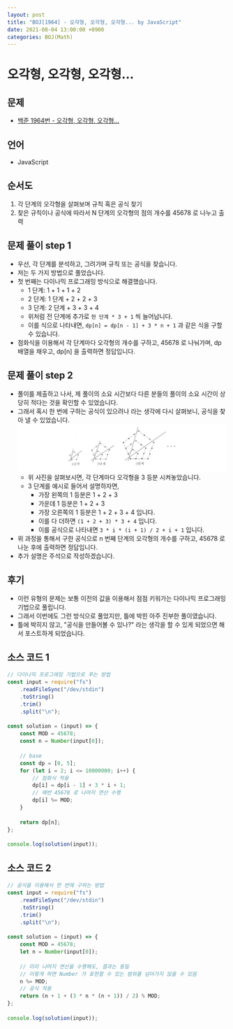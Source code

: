 ```yaml
---
layout: post
title: "BOJ[1964] - 오각형, 오각형, 오각형... by JavaScript"
date: 2021-08-04 13:00:00 +0900
categories: BOJ(Math)
---
```


# 오각형, 오각형, 오각형...

## 문제

- [백준 1964번 - 오각형, 오각형, 오각형...](https://www.acmicpc.net/problem/1964)

## 언어

- JavaScript

## 순서도

1. 각 단계의 오각형을 살펴보며 규칙 혹은 공식 찾기
2. 찾은 규칙이나 공식에 따라서 N 단계의 오각형의 점의 개수를 45678 로 나누고 출력

## 문제 풀이 step 1

- 우선, 각 단계를 분석하고, 그려가며 규칙 또는 공식을 찾습니다.
- 저는 두 가지 방법으로 풀었습니다.
- 첫 번째는 다이나믹 프로그래밍 방식으로 해결했습니다.
  - 1 단계: 1 + 1 + 1 + 2
  - 2 단계: 1 단계 + 2 + 2 + 3
  - 3 단계: 2 단계 + 3 + 3 + 4
  - 위처럼 전 단계에 추가로 `현 단계 * 3 + 1` 씩 늘어납니다.
  - 이를 식으로 나타내면, `dp[n] = dp[n - 1] + 3 * n + 1` 과 같은 식을 구할 수 있습니다.
- 점화식을 이용해서 각 단계마다 오각형의 개수를 구하고, 45678 로 나눠가며, dp 배열을 채우고, dp[n] 을 출력하면 정답입니다.

## 문제 풀이 step 2

- 풀이를 제출하고 나서, 제 풀이의 소요 시간보다 다른 분들의 풀이의 소요 시간이 상당히 적다는 것을 확인할 수 있었습니다.
- 그래서 혹시 한 번에 구하는 공식이 있으려나 라는 생각에 다시 살펴보니, 공식을 찾아 낼 수 있었습니다.
  ![백준 1964번 오각형, 오각형, 오각형... 공식 추출 사진](/public/img/BOJ-Math/BOJ-1964-1.JPG)
  - 위 사진을 살펴보시면, 각 단계마다 오각형을 3 등분 시켜놓았습니다.
  - 3 단계를 예시로 들어서 설명하자면,
    - 가장 왼쪽의 1 등분은 1 + 2 + 3
    - 가운데 1 등분은 1 + 2 + 3
    - 가장 오른쪽의 1 등분은 1 + 2 + 3 + 4 입니다.
    - 이를 다 더하면 `(1 + 2 + 3) * 3 + 4` 입니다.
    - 이를 공식으로 나타내면 `3 * i * (i + 1) / 2 + i + 1` 입니다.
- 위 과정을 통해서 구한 공식으로 n 번째 단계의 오각형의 개수를 구하고, 45678 로 나눈 후에 출력하면 정답입니다.
- 추가 설명은 주석으로 작성하겠습니다.

## 후기

- 이런 유형의 문제는 보통 이전의 값을 이용해서 점점 키워가는 다이나믹 프로그래밍 기법으로 풀립니다.
- 그래서 이번에도 그런 방식으로 풀었지만, 틀에 박힌 아주 진부한 풀이였습니다.
- 틀에 박히지 않고, "공식을 만들어볼 수 있나?" 라는 생각을 할 수 있게 되었으면 해서 포스트하게 되었습니다.

## 소스 코드 1

```javascript
// 다이나믹 프로그래밍 기법으로 푸는 방법
const input = require("fs")
	.readFileSync("/dev/stdin")
	.toString()
	.trim()
	.split("\n");

const solution = (input) => {
	const MOD = 45678;
	const n = Number(input[0]);

	// base
	const dp = [0, 5];
	for (let i = 2; i <= 10000000; i++) {
		// 점화식 적용
		dp[i] = dp[i - 1] + 3 * i + 1;
		// 매번 45678 로 나머지 연산 수행
		dp[i] %= MOD;
	}

	return dp[n];
};

console.log(solution(input));
```

## 소스 코드 2

```javascript
// 공식을 이용해서 한 번에 구하는 방법
const input = require("fs")
	.readFileSync("/dev/stdin")
	.toString()
	.trim()
	.split("\n");

const solution = (input) => {
	const MOD = 45678;
	let n = Number(input[0]);

	// 미리 나머지 연산을 수행해도, 결과는 동일
	// 이렇게 하면 Number 가 표현할 수 있는 범위를 넘어가지 않을 수 있음
	n %= MOD;
	// 공식 적용
	return (n + 1 + (3 * n * (n + 1)) / 2) % MOD;
};

console.log(solution(input));
```
